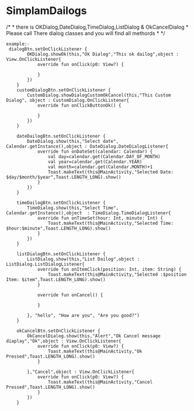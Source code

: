 # SimplamDailogs

/*
    * there is OKDialog,DateDialog,TimeDialog,ListDialog & OkCancelDialog
    * Please call There dialog classes and you will find all methords
    * */
    
    example:-
     dialogBtn.setOnClickListener {
            OKDialog.showOk(this,"Ok Dialog","This ok dailog",object : View.OnClickListener{
                override fun onClick(p0: View?) {

                }
            })
        }
        customDialogBtn.setOnClickListener {
            CustomDialog.showDialogCustomOkCancel(this,"This Custom Dialog", object : CustomDialog.OnClickListener{
                override fun onClickButtonOk() {

                }
            })
        }

        dateDailogBtn.setOnClickListener {
            DateDialog.show(this,"Select date", Calendar.getInstance(),object : DateDialog.DateDialogListener{
                override fun onDateSet(calendar: Calendar) {
                    val day=calendar.get(Calendar.DAY_OF_MONTH)
                    val year=calendar.get(Calendar.YEAR)
                    val month=calendar.get(Calendar.MONTH)+1
                    Toast.makeText(this@MainActivity,"Selected Date: $day/$month/$year",Toast.LENGTH_LONG).show()
                }
            })
        }

        timeDailogBtn.setOnClickListener {
            TimeDialog.show(this,"Select Time", Calendar.getInstance(),object  : TimeDialog.TimeDialogListener{
                override fun onTimeSet(hour: Int, minute: Int) {
                    Toast.makeText(this@MainActivity,"Selected Time: $hour:$minute",Toast.LENGTH_LONG).show()
                }
            })
        }

        listDialogBtn.setOnClickListener {
            ListDialog.show(this,"List Dailog",object : ListDialog.ListDialogListener{
                override fun onItemClick(position: Int, item: String) {
                    Toast.makeText(this@MainActivity,"Selected :$position Item: $item",Toast.LENGTH_LONG).show()
                }

                override fun onCancel() {

                }

            }, "hello", "How are you", "Are you good?")
        }

        okCancelBtn.setOnClickListener {
            OkCancelDialog.show(this,"Alert","Ok Cancel message diaplay","Ok",object : View.OnClickListener{
                override fun onClick(p0: View?) {
                    Toast.makeText(this@MainActivity,"Ok Pressed",Toast.LENGTH_LONG).show()
                }

            },"Cancel",object : View.OnClickListener{
                override fun onClick(p0: View?) {
                    Toast.makeText(this@MainActivity,"Cancel Pressed",Toast.LENGTH_LONG).show()
                }
            })
        }
    

